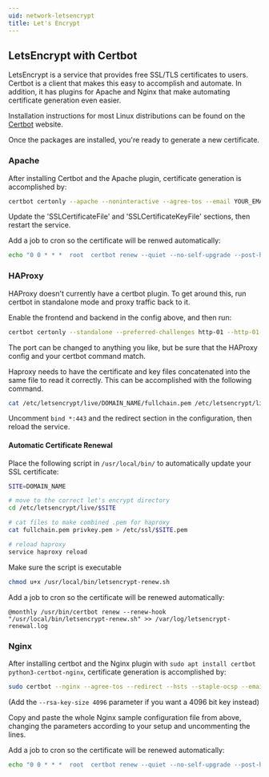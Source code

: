 ```yaml
---
uid: network-letsencrypt
title: Let's Encrypt
---
```


## LetsEncrypt with Certbot

LetsEncrypt is a service that provides free SSL/TLS certificates to users.  Certbot is a client that makes this easy to accomplish and automate.  In addition, it has plugins for Apache and Nginx that make automating certificate generation even easier.

Installation instructions for most Linux distributions can be found on the [Certbot](https://certbot.eff.org/docs/install.html#operating-system-packages) website.

Once the packages are installed, you're ready to generate a new certificate.

### Apache

After installing Certbot and the Apache plugin, certificate generation is accomplished by:

```sh
certbot certonly --apache --noninteractive --agree-tos --email YOUR_EMAIL -d DOMAIN_NAME
```

Update the 'SSLCertificateFile' and 'SSLCertificateKeyFile' sections, then restart the service.

Add a job to cron so the certificate will be renwed automatically:

```sh
echo "0 0 * * *  root  certbot renew --quiet --no-self-upgrade --post-hook 'systemctl reload apache2'" | sudo tee -a /etc/cron.d/renew_certbot
```

### HAProxy

HAProxy doesn't currently have a certbot plugin.  To get around this, run certbot in standalone mode and proxy traffic back to it.

Enable the frontend and backend in the config above, and then run:

```sh
certbot certonly --standalone --preferred-challenges http-01 --http-01-port 8888 --noninteractive --agree-tos --email YOUR_EMAIL -d DOMAIN_NAME
```

The port can be changed to anything you like, but be sure that the HAProxy config and your certbot command match.

Haproxy needs to have the certificate and key files concatenated into the same file to read it correctly.  This can be accomplished with the following command.

```sh
cat /etc/letsencrypt/live/DOMAIN_NAME/fullchain.pem /etc/letsencrypt/live/DOMAIN_NAME/privkey.pem > /etc/ssl/DOMAIN_NAME.pem
```

Uncomment `bind *:443` and the redirect section in the configuration, then reload the service.

#### Automatic Certificate Renewal

Place the following script in `/usr/local/bin/` to automatically update your SSL certificate:

```sh
SITE=DOMAIN_NAME

# move to the correct let's encrypt directory
cd /etc/letsencrypt/live/$SITE

# cat files to make combined .pem for haproxy
cat fullchain.pem privkey.pem > /etc/ssl/$SITE.pem

# reload haproxy
service haproxy reload
```

Make sure the script is executable

```sh
chmod u+x /usr/local/bin/letsencrypt-renew.sh
```

Add a job to cron so the certificate will be renewed automatically:

```data
@monthly /usr/bin/certbot renew --renew-hook "/usr/local/bin/letsencrypt-renew.sh" >> /var/log/letsencrypt-renewal.log
```

### Nginx

After installing certbot and the Nginx plugin with `sudo apt install certbot python3-certbot-nginx`, certificate generation is accomplished by:

```sh
sudo certbot --nginx --agree-tos --redirect --hsts --staple-ocsp --email YOUR_EMAIL -d YOUR_DOMAIN
```

(Add the ``--rsa-key-size 4096`` parameter if you want a 4096 bit key instead)

Copy and paste the whole Nginx sample configuration file from above, changing the parameters according to your setup and uncommenting the lines.

Add a job to cron so the certificate will be renewed automatically:

```sh
echo "0 0 * * *  root  certbot renew --quiet --no-self-upgrade --post-hook 'systemctl reload nginx'" | sudo tee -a /etc/cron.d/renew_certbot
```
